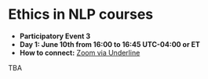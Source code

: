 # Ethics in NLP courses

- **Participatory Event 3**
- **Day 1: June 10th from 16:00 to 16:45 UTC-04:00 or ET**
- **How to connect:** [Zoom  via Underline](https://underline.io/events/122/sessions?eventSessionId=4302)

TBA